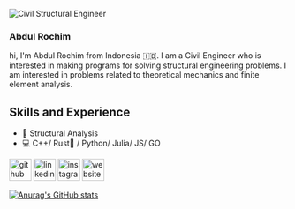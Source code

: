 ![Civil Structural Engineer](https://arturssmirnovs.github.io/github-profile-readme-generator/images/banner.png)


### Abdul Rochim

hi, I'm Abdul Rochim from Indonesia :indonesia:. I am a Civil Engineer who is interested in making programs for solving structural engineering problems. I am interested in problems related to theoretical mechanics and finite element analysis.

## Skills and Experience
* :construction_worker: Structural Analysis
* :computer: C++/ Rust:crab: / Python/ Julia/ JS/ GO


[<img src='https://cdn.jsdelivr.net/npm/simple-icons@3.0.1/icons/github.svg' alt='github' height='40'>](https://github.com/abdul-rochim)  [<img src='https://cdn.jsdelivr.net/npm/simple-icons@3.0.1/icons/linkedin.svg' alt='linkedin' height='40'>](https://www.linkedin.com/in/abdul-rochim-b8157150/)  [<img src='https://cdn.jsdelivr.net/npm/simple-icons@3.0.1/icons/instagram.svg' alt='instagram' height='40'>](https://www.instagram.com/_abdulrochim_/)  [<img src='https://cdn.jsdelivr.net/npm/simple-icons@3.0.1/icons/icloud.svg' alt='website' height='40'>](https://abdul-rochim.github.io)  


[![Anurag's GitHub stats](https://github-readme-stats.vercel.app/api?username=abdul-rochim)](https://github.com/anuraghazra/github-readme-stats)
